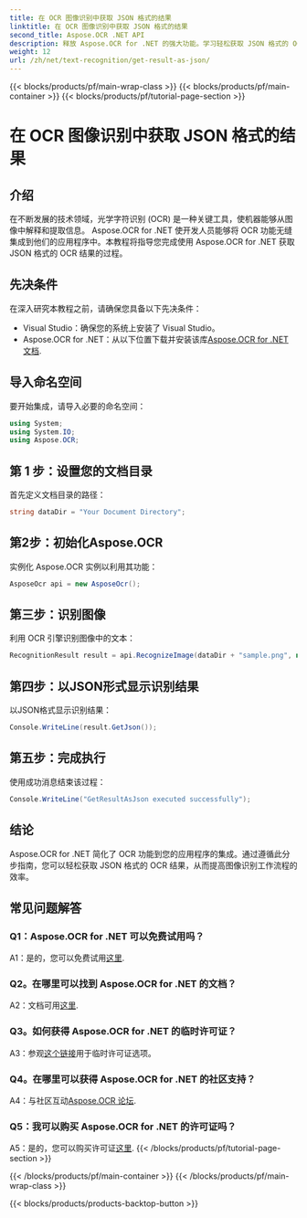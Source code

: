 ```yaml
---
title: 在 OCR 图像识别中获取 JSON 格式的结果
linktitle: 在 OCR 图像识别中获取 JSON 格式的结果
second_title: Aspose.OCR .NET API
description: 释放 Aspose.OCR for .NET 的强大功能。学习轻松获取 JSON 格式的 OCR 结果。通过本分步指南增强您的图像识别能力。
weight: 12
url: /zh/net/text-recognition/get-result-as-json/
---
```


{{< blocks/products/pf/main-wrap-class >}}
{{< blocks/products/pf/main-container >}}
{{< blocks/products/pf/tutorial-page-section >}}

# 在 OCR 图像识别中获取 JSON 格式的结果

## 介绍

在不断发展的技术领域，光学字符识别 (OCR) 是一种关键工具，使机器能够从图像中解释和提取信息。 Aspose.OCR for .NET 使开发人员能够将 OCR 功能无缝集成到他们的应用程序中。本教程将指导您完成使用 Aspose.OCR for .NET 获取 JSON 格式的 OCR 结果的过程。

## 先决条件

在深入研究本教程之前，请确保您具备以下先决条件：

- Visual Studio：确保您的系统上安装了 Visual Studio。
-  Aspose.OCR for .NET：从以下位置下载并安装该库[Aspose.OCR for .NET 文档](https://reference.aspose.com/ocr/net/).

## 导入命名空间

要开始集成，请导入必要的命名空间：

```csharp
using System;
using System.IO;
using Aspose.OCR;
```

## 第 1 步：设置您的文档目录

首先定义文档目录的路径：

```csharp
string dataDir = "Your Document Directory";
```

## 第2步：初始化Aspose.OCR

实例化 Aspose.OCR 实例以利用其功能：

```csharp
AsposeOcr api = new AsposeOcr();
```

## 第三步：识别图像

利用 OCR 引擎识别图像中的文本：

```csharp
RecognitionResult result = api.RecognizeImage(dataDir + "sample.png", new RecognitionSettings { });
```

## 第四步：以JSON形式显示识别结果

以JSON格式显示识别结果：

```csharp
Console.WriteLine(result.GetJson());
```

## 第五步：完成执行

使用成功消息结束该过程：

```csharp
Console.WriteLine("GetResultAsJson executed successfully");
```

## 结论

Aspose.OCR for .NET 简化了 OCR 功能到您的应用程序的集成。通过遵循此分步指南，您可以轻松获取 JSON 格式的 OCR 结果，从而提高图像识别工作流程的效率。

## 常见问题解答

### Q1：Aspose.OCR for .NET 可以免费试用吗？

 A1：是的，您可以免费试用[这里](https://releases.aspose.com/).

### Q2。在哪里可以找到 Aspose.OCR for .NET 的文档？

 A2：文档可用[这里](https://reference.aspose.com/ocr/net/).

### Q3。如何获得 Aspose.OCR for .NET 的临时许可证？

 A3：参观[这个链接](https://purchase.aspose.com/temporary-license/)用于临时许可证选项。

### Q4。在哪里可以获得 Aspose.OCR for .NET 的社区支持？

 A4：与社区互动[Aspose.OCR 论坛](https://forum.aspose.com/c/ocr/16).

### Q5：我可以购买 Aspose.OCR for .NET 的许可证吗？

 A5：是的，您可以购买许可证[这里](https://purchase.aspose.com/buy).
{{< /blocks/products/pf/tutorial-page-section >}}

{{< /blocks/products/pf/main-container >}}
{{< /blocks/products/pf/main-wrap-class >}}

{{< blocks/products/products-backtop-button >}}
